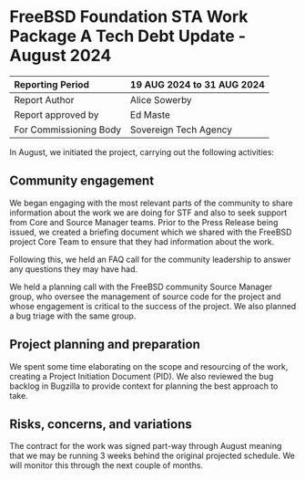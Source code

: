 # FreeBSD Foundation STA Work Package A Tech Debt Update - August 2024

| Reporting Period | 19 AUG 2024 to 31 AUG 2024 |
|:---|:---|
| Report Author| Alice Sowerby|
|Report approved by |Ed Maste |
| For Commissioning Body| Sovereign Tech Agency|



In August, we initiated the project, carrying out the following activities:
## Community engagement
We began engaging with the most relevant parts of the community to share information about the work we are doing for STF and also to seek support from Core and Source Manager teams. Prior to the Press Release being issued, we created a briefing document which we shared with the FreeBSD project Core Team to ensure that they had information about the work. 

Following this, we held an FAQ call for the community leadership to answer any questions they may have had.

We held a planning call with the FreeBSD community Source Manager group, who oversee the management of source code for the project and whose engagement is critical to the success of the project. We also planned a bug triage with the same group.

## Project planning and preparation
We spent some time elaborating on the scope and resourcing of the work, creating a Project Initiation Document (PID). We also reviewed the bug backlog in Bugzilla to provide context for planning the best approach to take. 

## Risks, concerns, and variations
The contract for the work was signed part-way through August meaning that we may be running 3 weeks behind the original projected schedule. We will monitor this through the next couple of months.